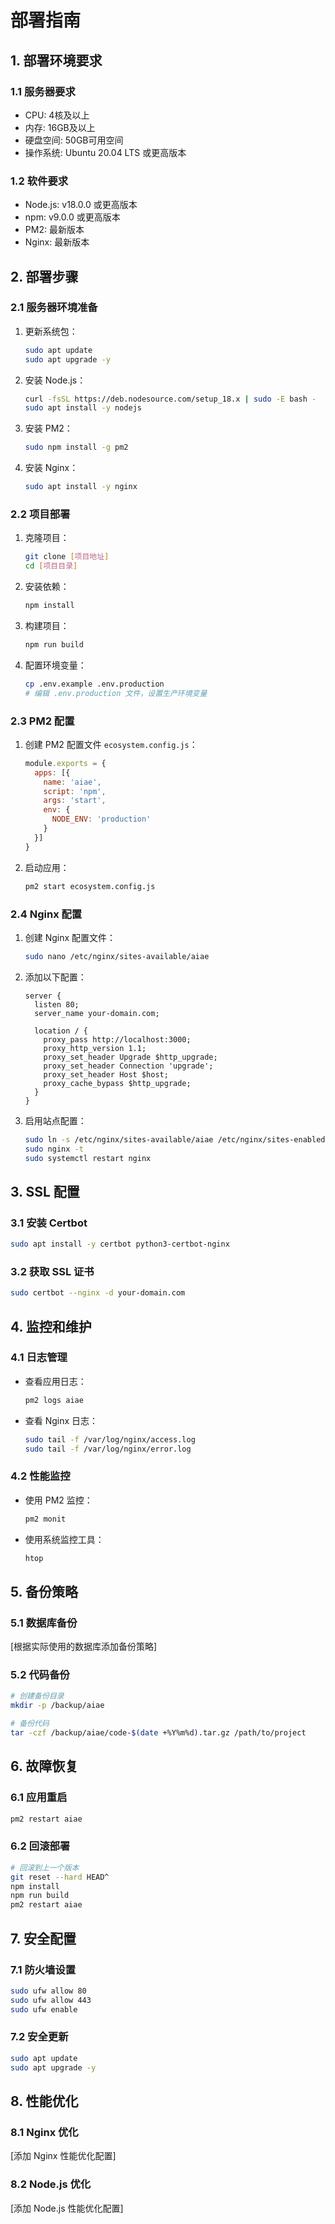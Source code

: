 # 部署指南

## 1. 部署环境要求

### 1.1 服务器要求
- CPU: 4核及以上
- 内存: 16GB及以上
- 硬盘空间: 50GB可用空间
- 操作系统: Ubuntu 20.04 LTS 或更高版本

### 1.2 软件要求
- Node.js: v18.0.0 或更高版本
- npm: v9.0.0 或更高版本
- PM2: 最新版本
- Nginx: 最新版本

## 2. 部署步骤

### 2.1 服务器环境准备
1. 更新系统包：
   ```bash
   sudo apt update
   sudo apt upgrade -y
   ```

2. 安装 Node.js：
   ```bash
   curl -fsSL https://deb.nodesource.com/setup_18.x | sudo -E bash -
   sudo apt install -y nodejs
   ```

3. 安装 PM2：
   ```bash
   sudo npm install -g pm2
   ```

4. 安装 Nginx：
   ```bash
   sudo apt install -y nginx
   ```

### 2.2 项目部署
1. 克隆项目：
   ```bash
   git clone [项目地址]
   cd [项目目录]
   ```

2. 安装依赖：
   ```bash
   npm install
   ```

3. 构建项目：
   ```bash
   npm run build
   ```

4. 配置环境变量：
   ```bash
   cp .env.example .env.production
   # 编辑 .env.production 文件，设置生产环境变量
   ```

### 2.3 PM2 配置
1. 创建 PM2 配置文件 `ecosystem.config.js`：
   ```javascript
   module.exports = {
     apps: [{
       name: 'aiae',
       script: 'npm',
       args: 'start',
       env: {
         NODE_ENV: 'production'
       }
     }]
   }
   ```

2. 启动应用：
   ```bash
   pm2 start ecosystem.config.js
   ```

### 2.4 Nginx 配置
1. 创建 Nginx 配置文件：
   ```bash
   sudo nano /etc/nginx/sites-available/aiae
   ```

2. 添加以下配置：
   ```nginx
   server {
     listen 80;
     server_name your-domain.com;

     location / {
       proxy_pass http://localhost:3000;
       proxy_http_version 1.1;
       proxy_set_header Upgrade $http_upgrade;
       proxy_set_header Connection 'upgrade';
       proxy_set_header Host $host;
       proxy_cache_bypass $http_upgrade;
     }
   }
   ```

3. 启用站点配置：
   ```bash
   sudo ln -s /etc/nginx/sites-available/aiae /etc/nginx/sites-enabled/
   sudo nginx -t
   sudo systemctl restart nginx
   ```

## 3. SSL 配置

### 3.1 安装 Certbot
```bash
sudo apt install -y certbot python3-certbot-nginx
```

### 3.2 获取 SSL 证书
```bash
sudo certbot --nginx -d your-domain.com
```

## 4. 监控和维护

### 4.1 日志管理
- 查看应用日志：
  ```bash
  pm2 logs aiae
  ```
- 查看 Nginx 日志：
  ```bash
  sudo tail -f /var/log/nginx/access.log
  sudo tail -f /var/log/nginx/error.log
  ```

### 4.2 性能监控
- 使用 PM2 监控：
  ```bash
  pm2 monit
  ```
- 使用系统监控工具：
  ```bash
  htop
  ```

## 5. 备份策略

### 5.1 数据库备份
[根据实际使用的数据库添加备份策略]

### 5.2 代码备份
```bash
# 创建备份目录
mkdir -p /backup/aiae

# 备份代码
tar -czf /backup/aiae/code-$(date +%Y%m%d).tar.gz /path/to/project
```

## 6. 故障恢复

### 6.1 应用重启
```bash
pm2 restart aiae
```

### 6.2 回滚部署
```bash
# 回滚到上一个版本
git reset --hard HEAD^
npm install
npm run build
pm2 restart aiae
```

## 7. 安全配置

### 7.1 防火墙设置
```bash
sudo ufw allow 80
sudo ufw allow 443
sudo ufw enable
```

### 7.2 安全更新
```bash
sudo apt update
sudo apt upgrade -y
```

## 8. 性能优化

### 8.1 Nginx 优化
[添加 Nginx 性能优化配置]

### 8.2 Node.js 优化
[添加 Node.js 性能优化配置] 